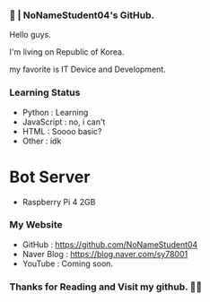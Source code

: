 ### 👋 | NoNameStudent04's GitHub.
Hello guys.

I'm living on Republic of Korea.

my favorite is IT Device and Development.

### Learning Status
 - Python : Learning
 - JavaScript : no, i can't
 - HTML : Soooo basic?
 - Other : idk

# Bot Server
 - Raspberry Pi 4 2GB

### My Website
 - GitHub : https://github.com/NoNameStudent04
 - Naver Blog : https://blog.naver.com/sy78001
 - YouTube : Coming soon.
 
### Thanks for Reading and Visit my github. 🙏🙏
